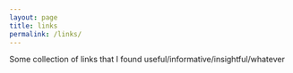 ```yaml
---
layout: page
title: links
permalink: /links/
---
```


Some collection of links that I found useful/informative/insightful/whatever
